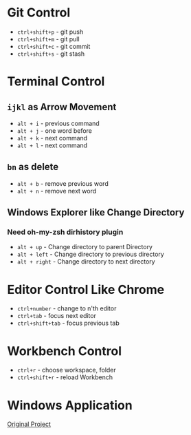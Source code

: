 # Git Control
- `ctrl+shift+p` - git push
- `ctrl+shift+m` - git pull
- `ctrl+shift+c` - git commit
- `ctrl+shift+s` - git stash


# Terminal Control
## `ijkl` as Arrow Movement
- `alt + i` - previous command
- `alt + j` - one word before
- `alt + k` - next command
- `alt + l` - next command

## `bn` as delete
- `alt + b` - remove previous word
- `alt + n` - remove next word

## Windows Explorer like Change Directory
### Need oh-my-zsh dirhistory plugin
- `alt + up` - Change directory to parent Directory
- `alt + left` - Change directory to previous directory
- `alt + right` - Change directory to next directory


# Editor Control Like Chrome
- `ctrl+number` - change to n'th editor
- `ctrl+tab` - focus next editor
- `ctrl+shift+tab` - focus previous tab



# Workbench Control
- `ctrl+r` - choose workspace, folder
- `ctrl+shift+r` - reload Workbench


# Windows Application
[Original Project](https://github.com/sungle3737/intuiter)